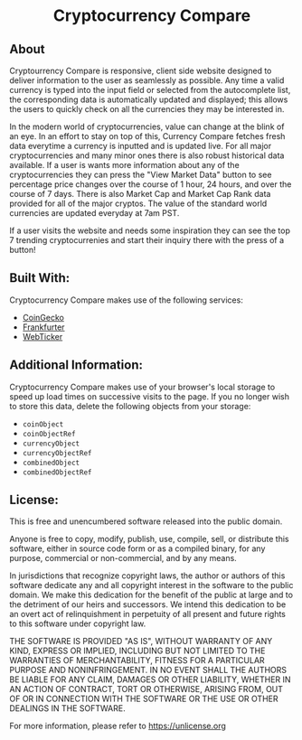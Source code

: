 <h1 align="center"><strong>Cryptocurrency Compare</strong></h1>

## About

Cryptourrency Compare is responsive, client side website designed to deliver information to the user as seamlessly as possible. Any time a valid currency is typed into the input field or selected from the autocomplete list, the corresponding data is automatically updated and displayed; this allows the users to quickly check on all the currencies they may be interested in.

In the modern world of cryptocurrencies, value can change at the blink of an eye. In an effort to stay on top of this, Currency Compare fetches fresh data everytime a currency is inputted and is updated live. For all major cryptocurrencies and many minor ones there is also robust historical data available. If a user is wants more information about any of the cryptocurrencies they can press the "View Market Data" button to see percentage price changes over the course of 1 hour, 24 hours, and over the course of 7 days. There is also Market Cap and Market Cap Rank data provided for all of the major cryptos. The value of the standard world currencies are updated everyday at 7am PST. 

If a user visits the website and needs some inspiration they can see the top 7 trending cryptocurrenies and start their inquiry there with the press of a button! 



## Built With:

Cryptocurrency Compare makes use of the following services:

- [CoinGecko](https://www.coingecko.com/en)
- [Frankfurter](https://www.frankfurter.app/)
- [WebTicker](https://maze.digital/webticker/)

## Additional Information:

Cryptocurrency Compare makes use of your browser's local storage to speed up load times on successive visits to the page. If you no longer wish to store this data, delete the following objects from your storage:

- `coinObject`
- `coinObjectRef`
- `currencyObject`
- `currencyObjectRef`
- `combinedObject`
- `combinedObjectRef`

## License: 

This is free and unencumbered software released into the public domain.

Anyone is free to copy, modify, publish, use, compile, sell, or
distribute this software, either in source code form or as a compiled
binary, for any purpose, commercial or non-commercial, and by any
means.

In jurisdictions that recognize copyright laws, the author or authors
of this software dedicate any and all copyright interest in the
software to the public domain. We make this dedication for the benefit
of the public at large and to the detriment of our heirs and
successors. We intend this dedication to be an overt act of
relinquishment in perpetuity of all present and future rights to this
software under copyright law.

THE SOFTWARE IS PROVIDED "AS IS", WITHOUT WARRANTY OF ANY KIND,
EXPRESS OR IMPLIED, INCLUDING BUT NOT LIMITED TO THE WARRANTIES OF
MERCHANTABILITY, FITNESS FOR A PARTICULAR PURPOSE AND NONINFRINGEMENT.
IN NO EVENT SHALL THE AUTHORS BE LIABLE FOR ANY CLAIM, DAMAGES OR
OTHER LIABILITY, WHETHER IN AN ACTION OF CONTRACT, TORT OR OTHERWISE,
ARISING FROM, OUT OF OR IN CONNECTION WITH THE SOFTWARE OR THE USE OR
OTHER DEALINGS IN THE SOFTWARE.

For more information, please refer to <https://unlicense.org>
